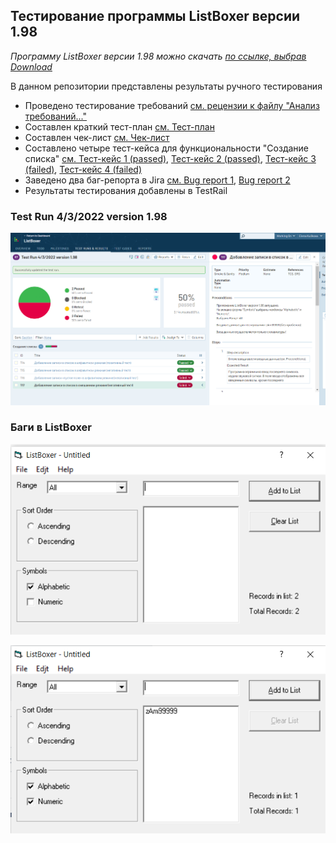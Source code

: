 ## Тестирование программы ListBoxer версии 1.98
<i> Программу ListBoxer версии 1.98 можно скачать [по ссылке, выбрав Download](15376_ListBoxer.rar) </i>

В данном репозитории представлены результаты ручного тестирования
- Проведено тестирование требований [см. рецензии к файлу "Анализ требований..."](Requirements.pdf)
- Составлен краткий тест-план [см. Тест-план](Test_plan.pdf)
- Составлен чек-лист [см. Чек-лист](Check_list.pdf)
- Составлено четыре тест-кейса для функциональности "Создание списка" [см. Тест-кейс 1 (passed)](TC1_positive.pdf), 
[Тест-кейс 2 (passed)](TC2_negative.pdf), [Тест-кейс 3 (failed)](TC3_negative.pdf), [Тест-кейс 4 (failed)](TC4_negative.pdf)
- Заведено два баг-репорта в Jira [см. Bug report 1](Bugreport1.pdf), [Bug report 2](Bugreport2.pdf)
- Результаты тестирования добавлены в TestRail
### Test Run 4/3/2022 version 1.98
![TestRail screen](testrail_screen.png)

### Баги в ListBoxer
![Баг 1](bug1_screen.png)

![Баг 2](bug2_screen.png)
